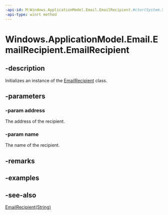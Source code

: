 ```yaml
---
-api-id: M:Windows.ApplicationModel.Email.EmailRecipient.#ctor(System.String,System.String)
-api-type: winrt method
---
```


<!-- Method syntax
public EmailRecipient(System.String address, System.String name)
-->

# Windows.ApplicationModel.Email.EmailRecipient.EmailRecipient

## -description
Initializes an instance of the [EmailRecipient](emailrecipient.md) class.

## -parameters
### -param address
The address of the recipient.

### -param name
The name of the recipient.

## -remarks

## -examples

## -see-also
[EmailRecipient(String)](emailrecipient_emailrecipient_290278668.md)